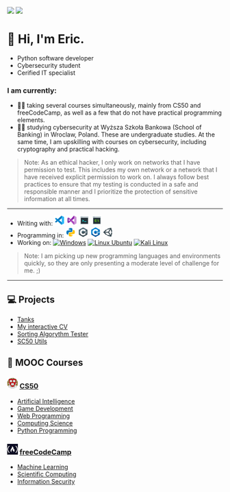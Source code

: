 [![][portfolio_shield]](https://grandechowhiskey.github.io)
[![][status_shield]][status_link]

# 👋 Hi, I'm Eric.
- Python software developer
- Cybersecurity student
- Cerified IT specialist

### I am currently:
  - 👨‍💻 taking several courses simultaneously, mainly from CS50 and freeCodeCamp, as well as a few that do not have practical programming elements.
  - 👨‍🎓 studying cybersecurity at Wyższa Szkoła Bankowa (School of Banking) in Wroclaw, Poland. These are undergraduate studies. At the same time, I am upskilling with courses on cybersecurity, including cryptography and practical hacking.
>Note: As an ethical hacker, I only work on networks that I have permission to test. This includes my own network or a network that I have received explicit permission to work on. I always follow best practices to ensure that my testing is conducted in a safe and responsible manner and I prioritize the protection of sensitive information at all times.

---

- Writing with: [![Visual Studio Code][vsc_img]](#) [![Visual Studio][vs_img]](#) [![Bash][cons_img]](#) [![CMD][cmd_img]](#)
- Programming in: [![Python][py_img]](#) [![C Sharp][csharp_img]](#) [![C++][cpp_img]](#) [![Unity][unity_img]](#)
- Working on: [![Windows][win_img]](#) [![Linux Ubuntu][ubuntu_img]](#) [![Kali Linux][kali_img]](#)
>Note: I am picking up new programming languages and environments quickly, so they are only presenting a moderate level of challenge for me. ;)

---

## 💻 Projects
- [Tanks](https://github.com/GrandEchoWhiskey/harvard-cs50-game-projects/tree/main/proj-fp-tanks)
- [My interactive CV](https://github.com/GrandEchoWhiskey/harvard-cs50-x-projects/tree/main/proj-fp-icv)
- [Sorting Algorythm Tester](https://github.com/GrandEchoWhiskey/harvard-cs50-python-projects/tree/main/proj-fp-sorting_algorythm_tester)
- [SC50 Utils](https://github.com/GrandEchoWhiskey/cs50-utils)

## 🏫 MOOC Courses
  
### [![CS50][harvard_25_img]](#) [CS50](CS50.md)
- [Artificial Intelligence](https://github.com/GrandEchoWhiskey/harvard-cs50-ai-projects/blob/main/README.md)
- [Game Development](https://github.com/GrandEchoWhiskey/harvard-cs50-game-projects/blob/main/README.md)
- [Web Programming](https://github.com/GrandEchoWhiskey/harvard-cs50-web-projects/blob/main/README.md)
- [Computing Science](https://github.com/GrandEchoWhiskey/harvard-cs50-x-projects/blob/main/README.md)
- [Python Programming](https://github.com/GrandEchoWhiskey/harvard-cs50-python-projects/blob/main/README.md)
  
### [![fCC][fcc_25_img]](#) [freeCodeCamp](fCC.md)
- [Machine Learning](https://github.com/GrandEchoWhiskey/fcc-machine_learning-boilerplates/blob/main/README.md)
- [Scientific Computing](https://github.com/GrandEchoWhiskey/fcc-scientific_computing-boilerplates/blob/main/README.md)
- [Information Security](https://github.com/GrandEchoWhiskey/fcc-information_security-boilerplates/blob/main/README.md)

</div>


<!-- shields -->
[portfolio_shield]:           https://img.shields.io/website?style=flat-square&down_color=red&down_message=Offline&label=Portfolio&up_color=green&up_message=Online&url=https%3A%2F%2Fgrandechowhiskey.github.io
[progr_shield]:               https://img.shields.io/badge/Progress-66%25-darkgreen?style=flat-square
[progr_link]:                 #
[status_shield]:              https://img.shields.io/badge/Developer-Junior-blue?style=flat-square
[status_link]:                #

<!-- Programming Languages & Frameworks -->
[py_img]:                     icons/programming/python.png
[tf_img]:                     icons/programming/tensorflow.png
[cpp_img]:                    icons/programming/cpp.png
[qt_img]:                     icons/programming/qt.png
[c_img]:                      icons/programming/c.png
[html_img]:                   icons/programming/html.png
[css_img]:                    icons/programming/css.png
[js_img]:                     icons/programming/js.png
[bs_img]:                     icons/programming/bs.png
[sql_img]:                    icons/programming/sql.png
[nodejs_img]:                 icons/programming/nodejs.png
[csharp_img]:                 icons/programming/csharp.png
[lua_img]:                    icons/programming/lua.png
[unity_img]:                  icons/programming/unity.png
[love_img]:                   icons/programming/love.png
[dotnet_img]:                 icons/programming/dotnet.png
[scikit_img]:                 icons/programming/scikit.png

<!-- Tools & SWs -->
[vs_img]:                     icons/tools/vsstudio.png
[vsc_img]:                    icons/tools/vscode.png
[pyc_img]:                    icons/tools/pycharm.png
[cons_img]:                   icons/tools/bash.png
[cmd_img]:                    icons/tools/cmd.png
[virbox_img]:                 icons/tools/vbox.png

<!-- Operating Systems & Distributions -->
[win_img]:                    https://img.icons8.com/color/25/windows-10.png
[lin_img]:                    https://img.icons8.com/color/25/linux.png
[ubuntu_img]:                 https://img.icons8.com/color/25/ubuntu--v1.png
[kali_img]:                   https://img.icons8.com/color/25/kali-linux.png

<!-- Courses -->
[harvard_25_img]:             icons/course/harvard25.png
[fcc_25_img]:                 icons/course/fcc25.png

<!-- Shields -->
[shield-0]: https://img.shields.io/badge/Progress-0%25-darkred?style=flat-square
[shield-1]: https://img.shields.io/badge/Progress-1%25-darkred?style=flat-square
[shield-2]: https://img.shields.io/badge/Progress-2%25-darkred?style=flat-square
[shield-3]: https://img.shields.io/badge/Progress-3%25-darkred?style=flat-square
[shield-4]: https://img.shields.io/badge/Progress-4%25-darkred?style=flat-square
[shield-5]: https://img.shields.io/badge/Progress-5%25-darkred?style=flat-square
[shield-6]: https://img.shields.io/badge/Progress-6%25-darkred?style=flat-square
[shield-7]: https://img.shields.io/badge/Progress-7%25-darkred?style=flat-square
[shield-8]: https://img.shields.io/badge/Progress-8%25-darkred?style=flat-square
[shield-9]: https://img.shields.io/badge/Progress-9%25-darkred?style=flat-square
[shield-10]: https://img.shields.io/badge/Progress-10%25-darkred?style=flat-square
[shield-11]: https://img.shields.io/badge/Progress-11%25-darkred?style=flat-square
[shield-12]: https://img.shields.io/badge/Progress-12%25-darkred?style=flat-square
[shield-13]: https://img.shields.io/badge/Progress-13%25-darkred?style=flat-square
[shield-14]: https://img.shields.io/badge/Progress-14%25-darkred?style=flat-square
[shield-15]: https://img.shields.io/badge/Progress-15%25-darkred?style=flat-square
[shield-16]: https://img.shields.io/badge/Progress-16%25-darkred?style=flat-square
[shield-17]: https://img.shields.io/badge/Progress-17%25-darkred?style=flat-square
[shield-18]: https://img.shields.io/badge/Progress-18%25-darkred?style=flat-square
[shield-19]: https://img.shields.io/badge/Progress-19%25-darkred?style=flat-square
[shield-20]: https://img.shields.io/badge/Progress-20%25-red?style=flat-square
[shield-21]: https://img.shields.io/badge/Progress-21%25-red?style=flat-square
[shield-22]: https://img.shields.io/badge/Progress-22%25-red?style=flat-square
[shield-23]: https://img.shields.io/badge/Progress-23%25-red?style=flat-square
[shield-24]: https://img.shields.io/badge/Progress-24%25-red?style=flat-square
[shield-25]: https://img.shields.io/badge/Progress-25%25-red?style=flat-square
[shield-26]: https://img.shields.io/badge/Progress-26%25-red?style=flat-square
[shield-27]: https://img.shields.io/badge/Progress-27%25-red?style=flat-square
[shield-28]: https://img.shields.io/badge/Progress-28%25-red?style=flat-square
[shield-29]: https://img.shields.io/badge/Progress-29%25-red?style=flat-square
[shield-30]: https://img.shields.io/badge/Progress-30%25-red?style=flat-square
[shield-31]: https://img.shields.io/badge/Progress-31%25-red?style=flat-square
[shield-32]: https://img.shields.io/badge/Progress-32%25-red?style=flat-square
[shield-33]: https://img.shields.io/badge/Progress-33%25-red?style=flat-square
[shield-34]: https://img.shields.io/badge/Progress-34%25-red?style=flat-square
[shield-35]: https://img.shields.io/badge/Progress-35%25-red?style=flat-square
[shield-36]: https://img.shields.io/badge/Progress-36%25-red?style=flat-square
[shield-37]: https://img.shields.io/badge/Progress-37%25-red?style=flat-square
[shield-38]: https://img.shields.io/badge/Progress-38%25-red?style=flat-square
[shield-39]: https://img.shields.io/badge/Progress-39%25-red?style=flat-square
[shield-40]: https://img.shields.io/badge/Progress-40%25-orange?style=flat-square
[shield-41]: https://img.shields.io/badge/Progress-41%25-orange?style=flat-square
[shield-42]: https://img.shields.io/badge/Progress-42%25-orange?style=flat-square
[shield-43]: https://img.shields.io/badge/Progress-43%25-orange?style=flat-square
[shield-44]: https://img.shields.io/badge/Progress-44%25-orange?style=flat-square
[shield-45]: https://img.shields.io/badge/Progress-45%25-orange?style=flat-square
[shield-46]: https://img.shields.io/badge/Progress-46%25-orange?style=flat-square
[shield-47]: https://img.shields.io/badge/Progress-47%25-orange?style=flat-square
[shield-48]: https://img.shields.io/badge/Progress-48%25-orange?style=flat-square
[shield-49]: https://img.shields.io/badge/Progress-49%25-orange?style=flat-square
[shield-50]: https://img.shields.io/badge/Progress-50%25-orange?style=flat-square
[shield-51]: https://img.shields.io/badge/Progress-51%25-orange?style=flat-square
[shield-52]: https://img.shields.io/badge/Progress-52%25-orange?style=flat-square
[shield-53]: https://img.shields.io/badge/Progress-53%25-orange?style=flat-square
[shield-54]: https://img.shields.io/badge/Progress-54%25-orange?style=flat-square
[shield-55]: https://img.shields.io/badge/Progress-55%25-orange?style=flat-square
[shield-56]: https://img.shields.io/badge/Progress-56%25-orange?style=flat-square
[shield-57]: https://img.shields.io/badge/Progress-57%25-orange?style=flat-square
[shield-58]: https://img.shields.io/badge/Progress-58%25-orange?style=flat-square
[shield-59]: https://img.shields.io/badge/Progress-59%25-orange?style=flat-square
[shield-60]: https://img.shields.io/badge/Progress-60%25-darkgreen?style=flat-square
[shield-61]: https://img.shields.io/badge/Progress-61%25-darkgreen?style=flat-square
[shield-62]: https://img.shields.io/badge/Progress-62%25-darkgreen?style=flat-square
[shield-63]: https://img.shields.io/badge/Progress-63%25-darkgreen?style=flat-square
[shield-64]: https://img.shields.io/badge/Progress-64%25-darkgreen?style=flat-square
[shield-65]: https://img.shields.io/badge/Progress-65%25-darkgreen?style=flat-square
[shield-66]: https://img.shields.io/badge/Progress-66%25-darkgreen?style=flat-square
[shield-67]: https://img.shields.io/badge/Progress-67%25-darkgreen?style=flat-square
[shield-68]: https://img.shields.io/badge/Progress-68%25-darkgreen?style=flat-square
[shield-69]: https://img.shields.io/badge/Progress-69%25-darkgreen?style=flat-square
[shield-70]: https://img.shields.io/badge/Progress-70%25-darkgreen?style=flat-square
[shield-71]: https://img.shields.io/badge/Progress-71%25-darkgreen?style=flat-square
[shield-72]: https://img.shields.io/badge/Progress-72%25-darkgreen?style=flat-square
[shield-73]: https://img.shields.io/badge/Progress-73%25-darkgreen?style=flat-square
[shield-74]: https://img.shields.io/badge/Progress-74%25-darkgreen?style=flat-square
[shield-75]: https://img.shields.io/badge/Progress-75%25-darkgreen?style=flat-square
[shield-76]: https://img.shields.io/badge/Progress-76%25-darkgreen?style=flat-square
[shield-77]: https://img.shields.io/badge/Progress-77%25-darkgreen?style=flat-square
[shield-78]: https://img.shields.io/badge/Progress-78%25-darkgreen?style=flat-square
[shield-79]: https://img.shields.io/badge/Progress-79%25-darkgreen?style=flat-square
[shield-80]: https://img.shields.io/badge/Progress-80%25-darkgreen?style=flat-square
[shield-81]: https://img.shields.io/badge/Progress-81%25-darkgreen?style=flat-square
[shield-82]: https://img.shields.io/badge/Progress-82%25-darkgreen?style=flat-square
[shield-83]: https://img.shields.io/badge/Progress-83%25-darkgreen?style=flat-square
[shield-84]: https://img.shields.io/badge/Progress-84%25-darkgreen?style=flat-square
[shield-85]: https://img.shields.io/badge/Progress-85%25-darkgreen?style=flat-square
[shield-86]: https://img.shields.io/badge/Progress-86%25-darkgreen?style=flat-square
[shield-87]: https://img.shields.io/badge/Progress-87%25-darkgreen?style=flat-square
[shield-88]: https://img.shields.io/badge/Progress-88%25-darkgreen?style=flat-square
[shield-89]: https://img.shields.io/badge/Progress-89%25-darkgreen?style=flat-square
[shield-90]: https://img.shields.io/badge/Progress-90%25-darkgreen?style=flat-square
[shield-91]: https://img.shields.io/badge/Progress-91%25-darkgreen?style=flat-square
[shield-92]: https://img.shields.io/badge/Progress-92%25-darkgreen?style=flat-square
[shield-93]: https://img.shields.io/badge/Progress-93%25-darkgreen?style=flat-square
[shield-94]: https://img.shields.io/badge/Progress-94%25-darkgreen?style=flat-square
[shield-95]: https://img.shields.io/badge/Progress-95%25-darkgreen?style=flat-square
[shield-96]: https://img.shields.io/badge/Progress-96%25-darkgreen?style=flat-square
[shield-97]: https://img.shields.io/badge/Progress-97%25-darkgreen?style=flat-square
[shield-98]: https://img.shields.io/badge/Progress-98%25-darkgreen?style=flat-square
[shield-99]: https://img.shields.io/badge/Progress-99%25-darkgreen?style=flat-square
[shield-100]: https://img.shields.io/badge/Progress-done-blue?style=flat-square


